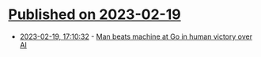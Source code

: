 # [Published on 2023-02-19](index.md)

* [2023-02-19, 17:10:32](https://lobste.rs/s/zhhzui/man_beats_machine_at_go_human_victory_over) - [Man beats machine at Go in human victory over AI](https://arstechnica.com/information-technology/2023/02/man-beats-machine-at-go-in-human-victory-over-ai/)
